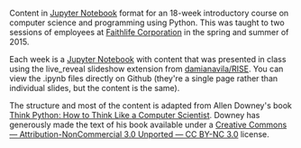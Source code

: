 Content in [Jupyter Notebook](https://jupyter.org/) format for an 18-week introductory course on computer science and programming using Python. This was taught to two sessions of employees at [Faithlife Corporation](https://faithlife.com/about) in the spring and summer of 2015. 

Each week is a [Jupyter Notebook](https://jupyter.org/) with content that was presented in class using the live_reveal slideshow extension from [damianavila/RISE](https://github.com/damianavila/RISE). You can view the .ipynb files directly on Github (they're a single page rather than individual slides, but the content is the same). 

The structure and most of the content is adapted from Allen Downey's book [Think Python: How to Think Like a Computer Scientist](http://www.greenteapress.com/thinkpython/). Downey has generously made the text of his book available under a [Creative Commons — Attribution-NonCommercial 3.0 Unported — CC BY-NC 3.0](http://creativecommons.org/licenses/by-nc/3.0/) license. 
